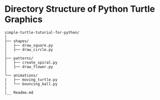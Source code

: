 # Directory Structure of Python Turtle Graphics

```
simple-turtle-tutorial-for-python/
│
├── shapes/
│   ├── draw_square.py
│   ├── draw_circle.py
│
├── patterns/
│   ├── create_spiral.py
│   ├── draw_flower.py
│
└── animations/
|   ├── moving_turtle.py
|   └── bouncing_ball.py
|
|__ Readme.md

```
